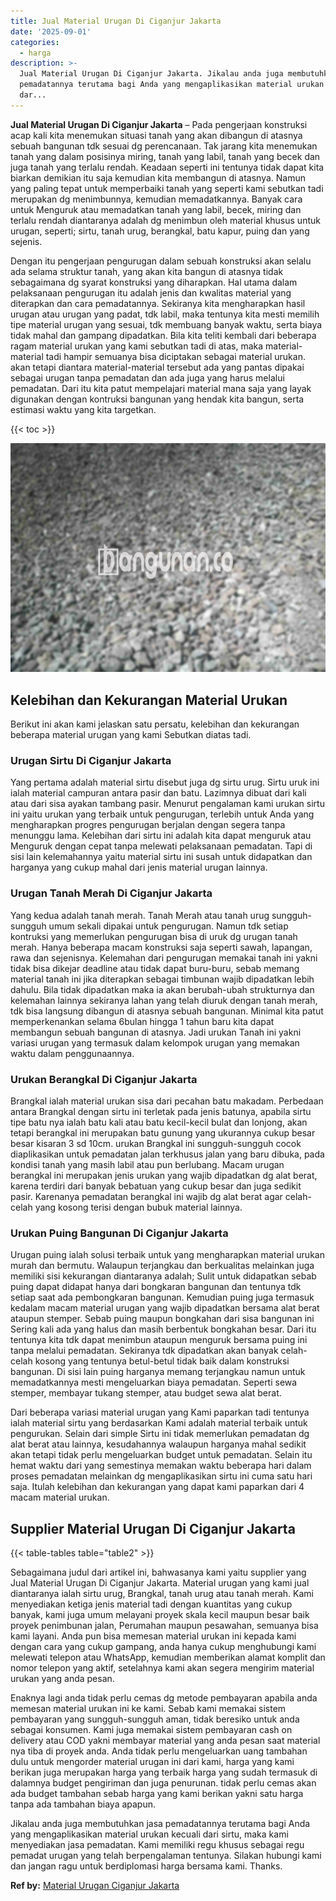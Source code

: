 ```yaml
---
title: Jual Material Urugan Di Ciganjur Jakarta
date: '2025-09-01'
categories:
  - harga
description: >-
  Jual Material Urugan Di Ciganjur Jakarta. Jikalau anda juga membutuhkan jasa
  pemadatannya terutama bagi Anda yang mengaplikasikan material urukan kecuali
  dar...
---
```


**Jual Material Urugan Di Ciganjur Jakarta** – Pada pengerjaan konstruksi acap kali kita menemukan situasi tanah yang akan dibangun di atasnya sebuah bangunan tdk sesuai dg perencanaan. Tak jarang kita menemukan tanah yang dalam posisinya miring, tanah yang labil, tanah yang becek dan juga tanah yang terlalu rendah. Keadaan seperti ini tentunya tidak dapat kita biarkan demikian itu saja kemudian kita membangun di atasnya. Namun yang paling tepat untuk memperbaiki tanah yang seperti kami sebutkan tadi merupakan dg menimbunnya, kemudian memadatkannya. Banyak cara untuk Menguruk atau memadatkan tanah yang labil, becek, miring dan terlalu rendah diantaranya adalah dg menimbun oleh material khusus untuk urugan, seperti; sirtu, tanah urug, berangkal, batu kapur, puing dan yang sejenis.

Dengan itu pengerjaan pengurugan dalam sebuah konstruksi akan selalu ada selama struktur tanah, yang akan kita bangun di atasnya tidak sebagaimana dg syarat konstruksi yang diharapkan. Hal utama dalam pelaksanaan pengurugan itu adalah jenis dan kwalitas material yang diterapkan dan cara pemadatannya. Sekiranya kita mengharapkan hasil urugan atau urugan yang padat, tdk labil, maka tentunya kita mesti memilih tipe material urugan yang sesuai, tdk membuang banyak waktu, serta biaya tidak mahal dan gampang dipadatkan. Bila kita teliti kembali dari beberapa ragam material urukan yang kami sebutkan tadi di atas, maka material-material tadi hampir semuanya bisa diciptakan sebagai material urukan. akan tetapi diantara material-material tersebut ada yang pantas dipakai sebagai urugan tanpa pemadatan dan ada juga yang harus melalui pemadatan. Dari itu kita patut mempelajari material mana saja yang layak digunakan dengan kontruksi bangunan yang hendak kita bangun, serta estimasi waktu yang kita targetkan.

{{< toc >}}

![Jual Material Urugan Di Ciganjur Jakarta](/images/jual-urugan-10.png)

## Kelebihan dan Kekurangan Material Urukan

Berikut ini akan kami jelaskan satu persatu, kelebihan dan kekurangan beberapa material urugan yang kami Sebutkan diatas tadi.

### Urugan Sirtu Di Ciganjur Jakarta

Yang pertama adalah material sirtu disebut juga dg sirtu urug. Sirtu uruk ini ialah material campuran antara pasir dan batu. Lazimnya dibuat dari kali atau dari sisa ayakan tambang pasir. Menurut pengalaman kami urukan sirtu ini yaitu urukan yang terbaik untuk pengurugan, terlebih untuk Anda yang mengharapkan progres pengurugan berjalan dengan segera tanpa menunggu lama. Kelebihan dari sirtu ini adalah kita dapat menguruk atau Menguruk dengan cepat tanpa melewati pelaksanaan pemadatan. Tapi di sisi lain kelemahannya yaitu material sirtu ini susah untuk didapatkan dan harganya yang cukup mahal dari jenis material urugan lainnya.

### Urugan Tanah Merah Di Ciganjur Jakarta

Yang kedua adalah tanah merah. Tanah Merah atau tanah urug sungguh-sungguh umum sekali dipakai untuk pengurugan. Namun tdk setiap kontruksi yang memerlukan pengurugan bisa di uruk dg urugan tanah merah. Hanya beberapa macam konstruksi saja seperti sawah, lapangan, rawa dan sejenisnya. Kelemahan dari pengurugan memakai tanah ini yakni tidak bisa dikejar deadline atau tidak dapat buru-buru, sebab memang material tanah ini jika diterapkan sebagai timbunan wajib dipadatkan lebih dahulu. Bila tidak dipadatkan maka ia akan berubah-ubah strukturnya dan kelemahan lainnya sekiranya lahan yang telah diuruk dengan tanah merah, tdk bisa langsung dibangun di atasnya sebuah bangunan. Minimal kita patut memperkenankan selama 6bulan hingga 1 tahun baru kita dapat membangun sebuah bangunan di atasnya. Jadi urukan Tanah ini yakni variasi urugan yang termasuk dalam kelompok urugan yang memakan waktu dalam penggunaannya.

### Urukan Berangkal Di Ciganjur Jakarta

Brangkal ialah material urukan sisa dari pecahan batu makadam. Perbedaan antara Brangkal dengan sirtu ini terletak pada jenis batunya, apabila sirtu tipe batu nya ialah batu kali atau batu kecil-kecil bulat dan lonjong, akan tetapi berangkal ini merupakan batu gunung yang ukurannya cukup besar besar kisaran 3 sd 10cm. urukan Brangkal ini sungguh-sungguh cocok diaplikasikan untuk pemadatan jalan terkhusus jalan yang baru dibuka, pada kondisi tanah yang masih labil atau pun berlubang. Macam urugan berangkal ini merupakan jenis urukan yang wajib dipadatkan dg alat berat, karena terdiri dari banyak bebatuan yang cukup besar dan juga sedikit pasir. Karenanya pemadatan berangkal ini wajib dg alat berat agar celah-celah yang kosong terisi dengan bubuk material lainnya.

### Urukan Puing Bangunan Di Ciganjur Jakarta

Urugan puing ialah solusi terbaik untuk yang mengharapkan material urukan murah dan bermutu. Walaupun terjangkau dan berkualitas melainkan juga memiliki sisi kekurangan diantaranya adalah; Sulit untuk didapatkan sebab puing dapat didapat hanya dari bongkaran bangunan dan tentunya tdk setiap saat ada pembongkaran bangunan. Kemudian puing juga termasuk kedalam macam material urugan yang wajib dipadatkan bersama alat berat ataupun stemper. Sebab puing maupun bongkahan dari sisa bangunan ini Sering kali ada yang halus dan masih berbentuk bongkahan besar. Dari itu tentunya kita tdk dapat menimbun ataupun menguruk bersama puing ini tanpa melalui pemadatan. Sekiranya tdk dipadatkan akan banyak celah-celah kosong yang tentunya betul-betul tidak baik dalam konstruksi bangunan. Di sisi lain puing harganya memang terjangkau namun untuk memadatkannya mesti mengeluarkan biaya pemadatan. Seperti sewa stemper, membayar tukang stemper, atau budget sewa alat berat.

Dari beberapa variasi material urugan yang Kami paparkan tadi tentunya ialah material sirtu yang berdasarkan Kami adalah material terbaik untuk pengurukan. Selain dari simple Sirtu ini tidak memerlukan pemadatan dg alat berat atau lainnya, kesudahannya walaupun harganya mahal sedikit akan tetapi tidak perlu mengeluarkan budget untuk pemadatan. Selain itu hemat waktu dari yang semestinya memakan waktu beberapa hari dalam proses pemadatan melainkan dg mengaplikasikan sirtu ini cuma satu hari saja. Itulah kelebihan dan kekurangan yang dapat kami paparkan dari 4 macam material urukan.

## Supplier Material Urugan Di Ciganjur Jakarta

{{< table-tables table="table2" >}}

Sebagaimana judul dari artikel ini, bahwasanya kami yaitu supplier yang Jual Material Urugan Di Ciganjur Jakarta. Material urugan yang kami jual diantaranya ialah sirtu urug, Brangkal, tanah urug atau tanah merah. Kami menyediakan ketiga jenis material tadi dengan kuantitas yang cukup banyak, kami juga umum melayani proyek skala kecil maupun besar baik proyek penimbunan jalan, Perumahan maupun pesawahan, semuanya bisa kami layani. Anda pun bisa memesan material urukan ini kepada kami dengan cara yang cukup gampang, anda hanya cukup menghubungi kami melewati telepon atau WhatsApp, kemudian memberikan alamat komplit dan nomor telepon yang aktif, setelahnya kami akan segera mengirim material urukan yang anda pesan.

Enaknya lagi anda tidak perlu cemas dg metode pembayaran apabila anda memesan material urukan ini ke kami. Sebab kami memakai sistem pembayaran yang sungguh-sungguh aman, tidak beresiko untuk anda sebagai konsumen. Kami juga memakai sistem pembayaran cash on delivery atau COD yakni membayar material yang anda pesan saat material nya tiba di proyek anda. Anda tidak perlu mengeluarkan uang tambahan dulu untuk mengorder material urugan ini dari kami, harga yang kami berikan juga merupakan harga yang terbaik harga yang sudah termasuk di dalamnya budget pengiriman dan juga penurunan. tidak perlu cemas akan ada budget tambahan sebab harga yang kami berikan yakni satu harga tanpa ada tambahan biaya apapun.

Jikalau anda juga membutuhkan jasa pemadatannya terutama bagi Anda yang mengaplikasikan material urukan kecuali dari sirtu, maka kami menyediakan jasa pemadatan. Kami memiliki regu khusus sebagai regu pemadat urugan yang telah berpengalaman tentunya. Silakan hubungi kami dan jangan ragu untuk berdiplomasi harga bersama kami. Thanks.

**Ref by:** [Material Urugan Ciganjur Jakarta](https://id.wikipedia.org/wiki/Material)
